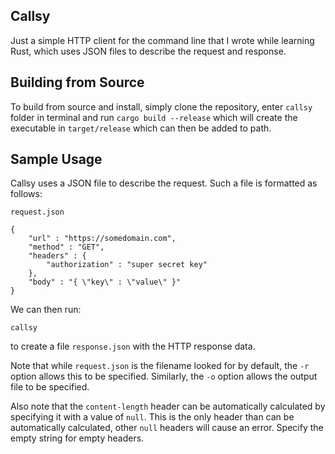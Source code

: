 ## Callsy

Just a simple HTTP client for the command line that I wrote while learning Rust, which uses JSON files to describe the request and response.

## Building from Source

To build from source and install, simply clone the repository, enter `callsy` folder in terminal and run `cargo build --release` which will create the executable in `target/release` which can then be added to path.

## Sample Usage

Callsy uses a JSON file to describe the request. Such a file is formatted as follows:

`request.json`

```
{
    "url" : "https://somedomain.com",
    "method" : "GET",
    "headers" : {
        "authorization" : "super secret key"
    },
    "body" : "{ \"key\" : \"value\" }"
}
```

We can then run:

```
callsy
```

to create a file `response.json` with the HTTP response data.

Note that while `request.json` is the filename looked for by default, the `-r` option allows this to be specified. Similarly, the `-o` option allows the output file to be specified.

Also note that the `content-length` header can be automatically calculated by specifying it with a value of `null`. This is the only header than can be automatically calculated, other `null` headers will cause an error. Specify the empty string for empty headers.